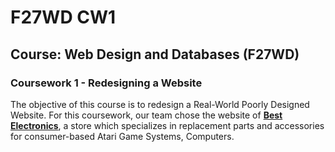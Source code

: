 # F27WD CW1
## Course: Web Design and Databases (F27WD)
### Coursework 1 - Redesigning a Website

The objective of this course is to redesign a Real-World Poorly Designed Website.
For this coursework, our team chose the website of [**Best Electronics**](https://www.best-electronics-ca.com/), a store which specializes in replacement parts and accessories for consumer-based Atari Game Systems, Computers.
